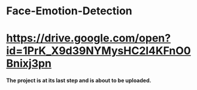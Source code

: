 # Face-Emotion-Detection
# https://drive.google.com/open?id=1PrK_X9d39NYMysHC2l4KFnO0Bnixj3pn


#### The project is at its last step and is about to be uploaded.  
  
     
  
   
  
  
  
  
  
  
   
   
  

